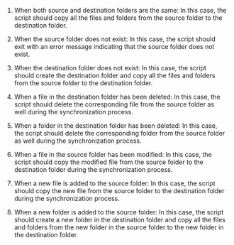 1. When both source and destination folders are the same:
In this case, the script should copy all the files and folders from the source folder to the destination folder.

2. When the source folder does not exist:
In this case, the script should exit with an error message indicating that the source folder does not exist.

3. When the destination folder does not exist:
In this case, the script should create the destination folder and copy all the files and folders from the source folder to the destination folder.

4. When a file in the destination folder has been deleted:
In this case, the script should delete the corresponding file from the source folder as well during the synchronization process.

5. When a folder in the destination folder has been deleted:
In this case, the script should delete the corresponding folder from the source folder as well during the synchronization process.

6. When a file in the source folder has been modified:
In this case, the script should copy the modified file from the source folder to the destination folder during the synchronization process.

7. When a new file is added to the source folder:
In this case, the script should copy the new file from the source folder to the destination folder during the synchronization process.

8. When a new folder is added to the source folder:
In this case, the script should create a new folder in the destination folder and copy all the files and folders from the new folder in the source folder to the new folder in the destination folder.
